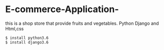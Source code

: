 # E-commerce-Application-
this is a shop store that provide fruits and vegetables. Python Django and Html,css
```
$ install python3.6
$ install django3.6

